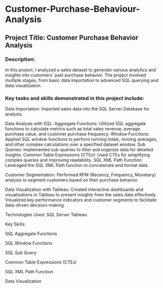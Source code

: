 # Customer-Purchase-Behaviour-Analysis


## Project Title: Customer Purchase Behavior Analysis

### Description:
In this project, I analyzed a sales dataset to generate various analytics and insights into customers' past purchase behavior. The project involved multiple stages, from basic data importation to advanced SQL querying and data visualization.

### Key tasks and skills demonstrated in this project include:

Data Importation:
Imported sales data into the SQL Server Database for analysis.

Data Analysis with SQL:
Aggregate Functions: Utilized SQL aggregate functions to calculate metrics such as total sales revenue, average purchase value, and customer purchase frequency.
Window Functions: Applied SQL window functions to perform running totals, moving averages, and other complex calculations over a specified dataset window.
Sub Queries: Implemented sub-queries to filter and organize data for detailed insights.
Common Table Expressions (CTEs): Used CTEs for simplifying complex queries and improving readability.
SQL XML Path Function: Leveraged the SQL XML Path function to concatenate and format data.

Customer Segmentation:
Performed RFM (Recency, Frequency, Monetary) analysis to segment customers based on their purchase behavior.

Data Visualization with Tableau:
Created interactive dashboards and visualizations in Tableau to present insights from the sales data effectively.
Visualized key performance indicators and customer segments to facilitate data-driven decision-making.

Technologies Used:
SQL Server
Tableau

Key Skills:

SQL Aggregate Functions

SQL Window Functions

SQL Sub Query

Common Table Expressions (CTEs)

SQL XML Path Function

Data Visualization
